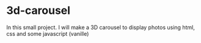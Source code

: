 # 3d-carousel
In this small project. I will make a 3D carousel to display photos using html, css and some javascript (vanille)
